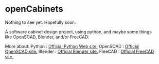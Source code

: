 # openCabinets

Nothing to see yet.
Hopefully soon.

A software cabinet design project, using python, and maybe some things like OpenSCAD, Blender, and/or FreeCAD.

More about:
Python    : <a href="https://www.python.org/">Official Python Web site.</a>
OpenSCAD  : <a href="http://www.openscad.org/">Official OpenSCAD site.</a>
Blender   : <a href="https://www.blender.org/">Official Blender site.</a>
FreeCAD   : <a href="http://www.freecadweb.org/">Official FreeCAD site.</a>
